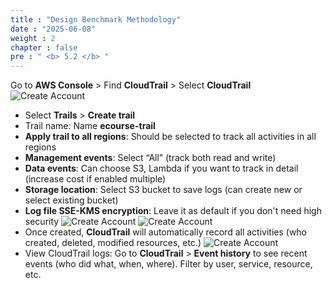 ```yaml
---
title : "Design Benchmark Methodology"
date : "2025-06-08"
weight : 2
chapter : false
pre : " <b> 5.2 </b> "
---
```


Go to **AWS Console** > Find **CloudTrail** > Select **CloudTrail**
![Create Account](/NestJS-AWS-workshop/images/4/CT.png)
- Select **Trails** > **Create trail**
- Trail name: Name **ecourse-trail**
- **Apply trail to all regions**: Should be selected to track all activities in all regions
- **Management events**: Select “All” (track both read and write)
- **Data events**: Can choose S3, Lambda if you want to track in detail (increase cost if enabled multiple)
- **Storage location**: Select S3 bucket to save logs (can create new or select existing bucket)
- **Log file SSE-KMS encryption**: Leave it as default if you don't need high security
![Create Account](/NestJS-AWS-workshop/images/4/CT1.PNG)
![Create Account](/NestJS-AWS-workshop/images/4/CT2.PNG)
- Once created, **CloudTrail** will automatically record all activities (who created, deleted, modified resources, etc.)
![Create Account](/NestJS-AWS-workshop/images/4/CT3.png)
- View CloudTrail logs: Go to **CloudTrail** > **Event history** to see recent events (who did what, when, where). Filter by user, service, resource, etc.